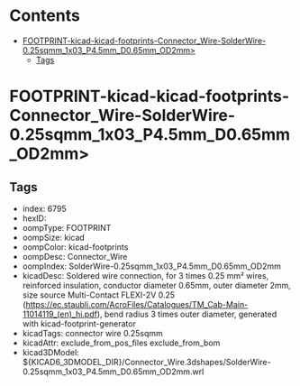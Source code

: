 



Contents
========

* [FOOTPRINT-kicad-kicad-footprints-Connector_Wire-SolderWire-0.25sqmm_1x03_P4.5mm_D0.65mm_OD2mm>](#footprint-kicad-kicad-footprints-connector_wire-solderwire-025sqmm_1x03_p45mm_d065mm_od2mm)
	* [Tags](#tags)

# FOOTPRINT-kicad-kicad-footprints-Connector_Wire-SolderWire-0.25sqmm_1x03_P4.5mm_D0.65mm_OD2mm>

## Tags

- index: 6795
- hexID: 
- oompType: FOOTPRINT
- oompSize: kicad
- oompColor: kicad-footprints
- oompDesc: Connector_Wire
- oompIndex: SolderWire-0.25sqmm_1x03_P4.5mm_D0.65mm_OD2mm
- kicadDesc: Soldered wire connection, for 3 times 0.25 mm² wires, reinforced insulation, conductor diameter 0.65mm, outer diameter 2mm, size source Multi-Contact FLEXI-2V 0.25 (https://ec.staubli.com/AcroFiles/Catalogues/TM_Cab-Main-11014119_(en)_hi.pdf), bend radius 3 times outer diameter, generated with kicad-footprint-generator
- kicadTags: connector wire 0.25sqmm
- kicadAttr: exclude_from_pos_files exclude_from_bom
- kicad3DModel: ${KICAD6_3DMODEL_DIR}/Connector_Wire.3dshapes/SolderWire-0.25sqmm_1x03_P4.5mm_D0.65mm_OD2mm.wrl
